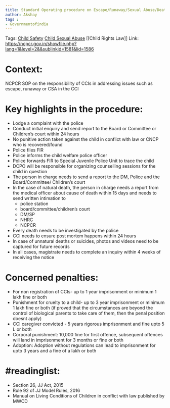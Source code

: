 ```yaml
---
title: Standard Operating procedure on Escape/Runaway/Sexual Abuse/Death of Children in Childcare Institutions
author: Akshay
tags : 
- Governmentofindia
---
```

Tags: [Child Safety](Roll%20Ups/Child%20Safety/Child%20Safety.md) [Child Sexual Abuse](Child%20Sexual%20Abuse.md) [[Child Rights Law]]
Link: https://ncpcr.gov.in/showfile.php?lang=1&level=2&&sublinkid=1581&lid=1586

# Context: 
NCPCR SOP on the responsibility of CCIs in addressing issues such as escape, runaway or CSA in the CCI

# Key highlights in the procedure: 
- Lodge a complaint with the police 
- Conduct initial enquiry and send report to the Board or Committee or Children’s court within 24 hours 
- No punitive action taken against the child in conflict with law or CNCP who is recovered/found
- Police files FIR
- Police informs the child welfare police officer 
- Police forwards FIR to Special Juvenile Police Unit to trace the child 
- DCPO will be responsible for organizing counselling sessions for the child in question
- The person in charge needs to send a report to the DM, Police and the Board/Committee/ Children’s court 
- In the case of natural death, the person in charge needs a report from the medical officer about cause of death within 15 days and needs to send written intimation to 
	-  police station
    - board/committee/children’s court 
    -   DM/SP
	-  NHRC
	- NCPCR
- Every death needs to be investigated by the police 
- CCI needs to ensure post mortem happens within 24 hours 
- In case of unnatural deaths or suicides, photos and videos need to be captured for future records 
- In all cases, magistrate needs to complete an inquiry within 4 weeks of receiving the notice 

# Concerned penalties:
- For non registration of CCIs- up to 1 year imprisonment or minimum 1 lakh fine or both 
- Punishment for cruelty to a child- up to 3 year imprisonment or minimum 1 lakh fine or both (if proved that the circumstances are beyond the control  of biological parents to take care of them, then the penal position doesnt apply)
- CCI caregiver convicted - 5 years rigorous imprisonment and fine upto 5 L or both
- Corporal punishment: 10,000 fine for first offence, subsequent offences will land in imprisonment for 3 months or fine or both 
- Adoption: Adoption without regulations can lead to imprisonment for upto 3 years and a fine of a lakh or both


# #readinglist: 
- Section 26, JJ Act, 2015
- Rule 92 of JJ Model Rules, 2016
- Manual on Living Conditions of Children in conflict with law published by MWCD
